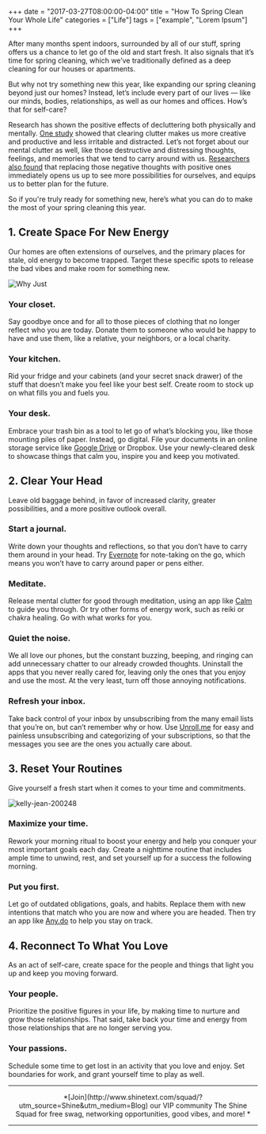 +++
  date = "2017-03-27T08:00:00-04:00"
  title = "How To Spring Clean Your Whole Life"
  categories = ["Life"]
  tags = ["example", "Lorem Ipsum"]
+++



<span class=dropcap>A</span>fter many months spent indoors, surrounded by all of our stuff, spring offers us a chance to let go of the old and start fresh. It also signals that it’s time for spring cleaning, which we’ve traditionally defined as a deep cleaning for our houses or apartments. 

But why not try something new this year, like expanding our spring cleaning beyond just our homes? Instead, let’s include every part of our lives — like our minds, bodies, relationships, as well as our homes and offices. How’s that for self-care?

Research has shown the positive effects of decluttering both physically and mentally. [One study](https://www.ncbi.nlm.nih.gov/pubmed/21228167) showed that clearing clutter makes us more creative and productive and less irritable and distracted. Let’s not forget about our mental clutter as well, like those destructive and distressing thoughts, feelings, and memories that we tend to carry around with us. [Researchers also found](https://www.ncbi.nlm.nih.gov/pmc/articles/PMC3156028/) that replacing those negative thoughts with positive ones immediately opens us up to see more possibilities for ourselves, and equips us to better plan for the future.

So if you're truly ready for something new, here’s what you can do to make the most of your spring cleaning this year.

## 1. Create Space For New Energy
Our homes are often extensions of ourselves, and the primary places for stale, old energy to become trapped. Target these specific spots to release the bad vibes and make room for something new.

![Why *Just* ](//images.contentful.com/awpxl2koull4/1UtIGF0VhqmMCWwIGm6CAS/143df7cb18a16afc7ac58d3dd20c7f19/JUST.jpeg)

### __Your closet.__ 
Say goodbye once and for all to those pieces of clothing that no longer reflect who you are today. Donate them to someone who would be happy to have and use them, like a relative, your neighbors, or a local charity. 

### __Your kitchen.__
Rid your fridge and your cabinets (and your secret snack drawer) of the stuff that doesn’t make you feel like your best self. Create room to stock up on what fills you and fuels you. 

### __Your desk.__ 
Embrace your trash bin as a tool to let go of what’s blocking you, like those mounting piles of paper. Instead, go digital. File your documents in an online storage service like [Google Drive](https://www.google.com/drive/) or Dropbox. Use your newly-cleared desk to showcase things that calm you, inspire you and keep you motivated.

## 2. Clear Your Head
Leave old baggage behind, in favor of increased clarity, greater possibilities, and a more positive outlook overall. 

### __Start a journal.__
Write down your thoughts and reflections, so that you don’t have to carry them around in your head. Try [Evernote](https://evernote.com/) for note-taking on the go, which means you won’t have to carry around paper or pens either. 

### __Meditate.__
Release mental clutter for good through meditation, using an app like [Calm](https://www.calm.com/) to guide you through. Or try other forms of energy work, such as reiki or chakra healing. Go with what works for you.

### __Quiet the noise.__
We all love our phones, but the constant buzzing, beeping, and ringing can add unnecessary chatter to our already crowded thoughts. Uninstall the apps that you never really cared for, leaving only the ones that you enjoy and use the most. At the very least, turn off those annoying notifications. 

### __Refresh your inbox.__
Take back control of your inbox by unsubscribing from the many email lists that you’re on, but can’t remember why or how. Use [Unroll.me](https://unroll.me/) for easy and painless unsubscribing and categorizing of your subscriptions, so that the messages you see are the ones you actually care about.


## 3. Reset Your Routines

Give yourself a fresh start when it comes to your time and commitments. 

![kelly-jean-200248](//images.contentful.com/awpxl2koull4/1QjDKmvTm82yEmCY6SMmG6/600bcb1d84bfcbcca1ceb2000c69966c/kelly-jean-200248.jpg)

### __Maximize your time.__ 
Rework your morning ritual to boost your energy and help you conquer your most important goals each day. Create a nighttime routine that includes ample time to unwind, rest, and set yourself up for a success the following morning. 

### __Put you first.__
Let go of outdated obligations, goals, and habits. Replace them with new intentions that match who you are now and where you are headed. Then try an app like [Any.do](http://www.any.do/) to help you stay on track. 


## 4. Reconnect To What You Love
As an act of self-care, create space for the people and things that light you up and keep you moving forward.

### __Your people.__
Prioritize the positive figures in your life, by making time to nurture and grow those relationships. That said, take back your time and energy from those relationships that are no longer serving you.

### __Your passions.__
Schedule some time to get lost in an activity that you love and enjoy. Set boundaries for work, and grant yourself time to play as well. 

---

<center> *[Join](http://www.shinetext.com/squad/?utm_source=Shine&utm_medium=Blog) our VIP community The Shine Squad for free swag, networking opportunities, good vibes, and more! *</center>

---
<div class="pubexchange_module" id="pubexchange_below_content" data-pubexchange-module-id="2323"></div>

<script>(function(w, d, s, id) {
  w.PUBX=w.PUBX || {pub: "shine_text", discover: false, lazy: true};
  var js, pjs = d.getElementsByTagName(s)[0];
  if (d.getElementById(id)) return;
  js = d.createElement(s); js.id = id; js.async = true;
  js.src = "//main.pubexchange.com/loader.min.js";
  pjs.parentNode.insertBefore(js, pjs);
}(window, document, "script", "pubexchange-jssdk"));</script>
